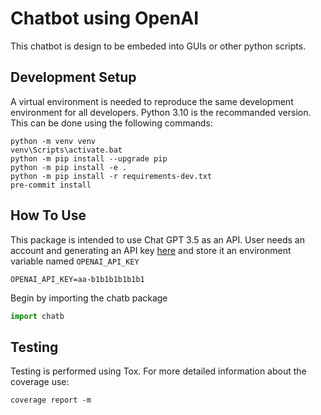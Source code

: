 Chatbot using OpenAI
====================

This chatbot is design to be embeded into GUIs or other python scripts.


## Development Setup
A virtual environment is needed to reproduce the same development environment for all developers. Python 3.10 is the recommanded version. This can be done using the following commands:
```shell
python -m venv venv
venv\Scripts\activate.bat
python -m pip install --upgrade pip
python -m pip install -e .
python -m pip install -r requirements-dev.txt
pre-commit install
```

How To Use
--------------------

This package is intended to use Chat GPT 3.5 as an API. User needs an account and generating an API key [here](https://platform.openai.com/api-keys) and store it an environment variable named `OPENAI_API_KEY`

```
OPENAI_API_KEY=aa-b1b1b1b1b1b1
```


Begin by importing the chatb package

```python
import chatb
```

Testing
--------------------
Testing is performed using Tox. For more detailed information about the coverage use:

```
coverage report -m
```